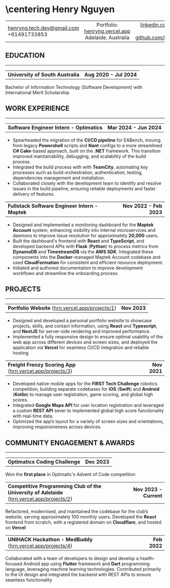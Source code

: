 # \centering Henry Nguyen

|     |  |   |
| :- | :-: | -: |
| henryng.tech.dev@gmail.com <br> +61491733853  | Portfolio: [henryng.vercel.app](https://henryng.vercel.app/about) <br> Adelaide, Australia | [linkedin.com/in/henry-nguyen0/](https://linkedin.com/in/henry-nguyen0/) <br> [github.com/HenryNg101](https://github.com/HenryNg101) |

## EDUCATION

---

|     |  |
| :-------- | -: |
| **University of South Australia** | **Aug 2020 - Jul 2024** |

Bachelor of Information Technology (Software Development) with International Merit Scholarship

## WORK EXPERIENCE

---

|     |  |
| :-------- | -: |
| **Software Engineer Intern - Optimatics** | **Mar 2024 - Jun 2024** |

- Spearheaded the migration of the **CI/CD pipeline** for EABench, moving from legacy **Powershell** scripts and **Nant** configs to a more streamlined **C# Cake**-based approach, built on the **.NET** framework. This transition improved maintainability, debugging, and scalability of the build process.
- Integrated the build process with with **TeamCity**, automating key processes such as build orchestration, authentication, testing, dependencies management and installation.
- Collaborated closely with the development team to identify and resolve issues in the build pipeline, ensuring reliable deployments and faster delivery of features.

|     |  |
| :-------- | -: |
| **Fullstack Software Engineer Intern - Maptek** | **Nov 2022 - Feb 2023** |

- Designed and implemented a monitoring dashboard for the **Maptek Account** system, enhancing visibility into internal microservices and daemons to improve issue resolution for approximately **20,000** users.  
- Built the dashboard's frontend with **React** and **TypeScript**, and developed backend APIs with **Flask** (**Python**) to process metrics from **DynamoDB** and **TimestreamDB** via the **AWS SDK**. Integrated these components into the **Docker**-managed Maptek Account codebase and used **CloudFormation** for consistent and efficient resource deployment. 
- Initiated and authored documentation to improve development workflows and streamline the onboarding process.  

## PROJECTS

---

|     |  |
| :-------- | -: |
| **Portfolio Website** ([hrn.vercel.app/projects/1](https://hrn.vercel.app/projects/1)) | **Nov 2023** |

- Designed and developed a personal portfolio website to showcase projects, skills, and contact information, using **React** and **Typescript**, and **NextJS** for server-side rendering and improved performance.
- Implemented a fully responsive design to ensure optimal usability of the web app across different devices and screen sizes, and deployed the application via **Vercel** for seamless CI/CD integration and reliable hosting.

|     |  |
| :-------- | -: |
| **Freight Frenzy Scoring App** ([hrn.vercel.app/projects/3](https://hrn.vercel.app/projects/3)) | **Nov 2021** |

- Developed native mobile apps for the **FIRST Tech Challenge** robotics competition, building separate codebases for **iOS** (**Swift**) and **Android** (**Kotlin**) to manage user registration, game scoring, and global high scores.
- Integrated **Google Maps API** for user location registration and leveraged a custom **REST API** sever to implemented global high score functionality with real-time data.
- Optimized the app’s layout for a variety of screen sizes and orientations, improving responsiveness across devices.  

## COMMUNITY ENGAGEMENT & AWARDS

---

|     |  |
| :-------- | -: |
| **Optimatics Coding Challenge** | **Dec 2023** |
Won the **first place** in Optimatic's Advent of Code competition

|     |  |
| :-------- | -: |
| **Competitive Programming Club of the University of Adelaide** ([hrn.vercel.app/projects/2](https://hrn.vercel.app/projects/2)) | **Nov 2023 - Current** |
Refactored, modernised, and maintained the codebase for the club’s website, serving approximately 100 monthly users. Developed the **React** frontend from scratch, with a registered domain on **Cloudflare**, and hosted on **Vercel**

|     |  |
| :-------- | -: |
| **UNIHACK Hackathon - MedBuddy** ([hrn.vercel.app/projects/4](https://hrn.vercel.app/projects/4)) | **Feb 2022** |
Collaborated with a team of developers to design and develop a health-focused Android app using **Flutter** framework and **Dart** programming language, leveraging machine learning technologies. Contributed primarily to the UI design and integrated the backend with REST APIs to ensure seamless functionality